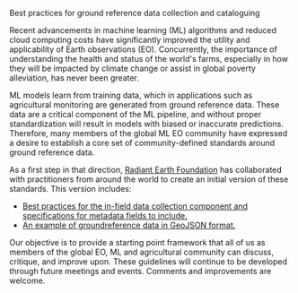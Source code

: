Best practices for ground reference data collection and cataloguing  


Recent advancements in machine learning (ML) algorithms and reduced cloud computing costs have significantly improved the utility and applicability of Earth observations (EO). Concurrently, the importance of understanding the health and status of the world's farms, especially in how they will be impacted by climate change or assist in global poverty alleviation, has never been greater.

ML models learn from training data, which in applications such as agricultural monitoring are generated from ground reference data. These data are a critical component of the ML pipeline, and without proper standardization will result in models with biased or inaccurate predictions. Therefore, many members of the global ML EO community have expressed a desire to establish a core set of community-defined standards around ground reference data.

As a first step in that direction, [Radiant Earth Foundation](https://radiant.earth) has collaborated with practitioners from around the world to create an initial version of these standards. This version includes:

* [Best practices for the in-field data collection component and specifications for metadata fields to include.](ground-referencing-guide.rst)
* [An example of groundreference data in GeoJSON format.](sample-groundref-data.json)

Our objective is to provide a starting point framework that all of us as members of the global EO, ML and agricultural community can discuss, critique, and improve upon. These guidelines will continue to be developed through future meetings and events. Comments and improvements are welcome.
